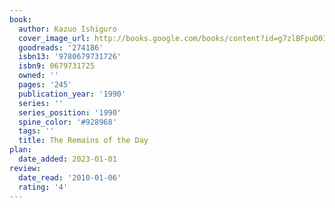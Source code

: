 ```yaml
---
book:
  author: Kazuo Ishiguro
  cover_image_url: http://books.google.com/books/content?id=g7zlBFpuD0IC&printsec=frontcover&img=1&zoom=1&source=gbs_api
  goodreads: '274186'
  isbn13: '9780679731726'
  isbn9: 0679731725
  owned: ''
  pages: '245'
  publication_year: '1990'
  series: ''
  series_position: '1990'
  spine_color: '#928968'
  tags: ''
  title: The Remains of the Day
plan:
  date_added: 2023-01-01
review:
  date_read: '2010-01-06'
  rating: '4'
---
```

